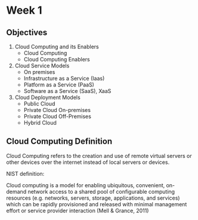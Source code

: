# Week 1

## Objectives

1. Cloud Computing and its Enablers
   - Cloud Computing
   - Cloud Computing Enablers
2. Cloud Service Models
   - On premises
   - Infrastructure as a Service (Iaas)
   - Platform as a Service (PaaS)
   - Software as a Service (SaaS), XaaS
3. Cloud Deployment Models
   - Public Cloud
   - Private Cloud On-premises
   - Private Cloud Off-Premises
   - Hybrid Cloud

## Cloud Computing Definition

Cloud Computing refers to the creation and use of remote virtual servers or other devices over the internet instead of local servers or devices.

NIST definition:

Cloud computing is a model for enabling ubiquitous, convenient, on-demand network access to a shared pool of configurable computing resources (e.g. networks, servers, storage, applications, and services) which can be rapidly provisioned and released with minimal management effort or service provider interaction (Mell & Grance, 2011)

